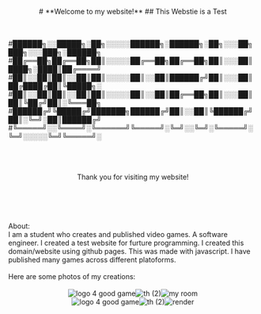 <p align="center">
# **Welcome to my website!**
## This Webstie is a Test
</p>   
<br />
<br />
#██████╗░░█████╗░██╗░░░░░██████╗░██████╗░██╗░░░██╗███╗░░░███╗░██████╗
#██╔══██╗██╔══██╗██║░░░░░██╔══██╗██╔══██╗██║░░░██║████╗░████║██╔════╝
#██║░░██║██║░░██║██║░░░░░██║░░██║██████╔╝██║░░░██║██╔████╔██║╚█████╗░
#██║░░██║██║░░██║██║░░░░░██║░░██║██╔══██╗██║░░░██║██║╚██╔╝██║░╚═══██╗
#██████╔╝╚█████╔╝███████╗██████╔╝██║░░██║╚██████╔╝██║░╚═╝░██║██████╔╝
#╚═════╝░░╚════╝░╚══════╝╚═════╝░╚═╝░░╚═╝░╚═════╝░╚═╝░░░░░╚═╝╚═════╝░
<br />
<br />
<br />
<br />
<p align="center">
Thank you for visiting my website!
</p>
<br />
<br />
<br />
<br />
About:
<br />
I am a student who creates and published video games. A software engineer. I created a test website for furture programming. I created this domain/website using github pages. This was made with javascript. I have published many games across different platoforms.
<br />
<br />
Here are some photos of my creations:
<br />
<br />
<style>
    .image-row {
        display: flex;
        flex-direction: row;
        justify-content: center;
        align-items: center;
    }

    .image-row img {
        margin: 10px;
        width: 200px;
        height: 200px; /* Added to make all images the same size */
        object-fit: cover; /* Added to maintain aspect ratio */
    }
</style>

<div class="image-row">
    <img alt="logo 4 good game" src="https://user-images.githubusercontent.com/125189307/229464201-1a753459-1f34-4d47-95f6-9c5a55191937.PNG">
    <img alt="th (2)" src="https://user-images.githubusercontent.com/125189307/229464301-aa91a037-d4c2-4b2c-b857-6323902e66fb.PNG">
    <img alt="my room" src="https://user-images.githubusercontent.com/125189307/229464582-6b47ad20-0f9d-44b4-91be-5ab497170fd0.png">
</div>

<div class="image-row">
    <img alt="logo 4 good game" src="https://github.com/doldrumszz/doldrums.me/assets/125189307/c961d31d-f333-49b3-aef1-ee315b145450">
    <img alt="th (2)" src="https://github.com/doldrumszz/doldrums.me/assets/125189307/fe86cd46-dd88-4a12-8bf0-487963a70f6f">
    <img alt="render" src="https://github.com/doldrumszz/doldrums.me/assets/125189307/f8fd3544-0fa8-42af-9e55-15a94fdd4c32
">
<br />
